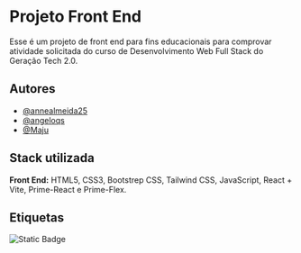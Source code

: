 # Projeto Front End
Esse é um projeto de front end para fins educacionais para comprovar atividade solicitada do curso de Desenvolvimento Web Full Stack do Geração Tech 2.0.

## Autores
- [@annealmeida25](https://www.github.com/annealmeida25)
- [@angeloqs](https://www.github.com/angeloqs)
- [@Maju](https://github.com/maju555)

## Stack utilizada
**Front End:** HTML5, CSS3, Bootstrep CSS, Tailwind CSS, JavaScript, React + Vite, Prime-React e Prime-Flex. 

## Etiquetas
![Static Badge](https://img.shields.io/badge/Status-Concluído-darkgreen?style=for-the-badge)
